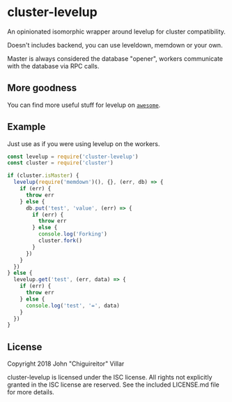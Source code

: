 # cluster-levelup

An opinionated isomorphic wrapper around levelup for cluster compatibility.

Doesn't includes backend, you can use leveldown, memdown or your own.

Master is always considered the database "opener", workers communicate with the database via RPC calls.

## More goodness

You can find more useful stuff for levelup on [`awesome`](https://github.com/Level/awesome/).

## Example

Just use as if you were using levelup on the workers.

```javascript
const levelup = require('cluster-levelup')
const cluster = require('cluster')

if (cluster.isMaster) {
  levelup(require('memdown')(), {}, (err, db) => {
    if (err) {
      throw err
    } else {
      db.put('test', 'value', (err) => {
        if (err) {
          throw err
        } else {
          console.log('Forking')
          cluster.fork()
        }
      })
    }
  })
} else {
  levelup.get('test', (err, data) => {
    if (err) {
      throw err
    } else {
      console.log('test', '=', data)
    }
  })
}
```

## License
Copyright 2018 John "Chiguireitor" Villar

cluster-levelup is licensed under the ISC license. All rights not explicitly granted in the ISC license are reserved. See the included LICENSE.md file for more details.
